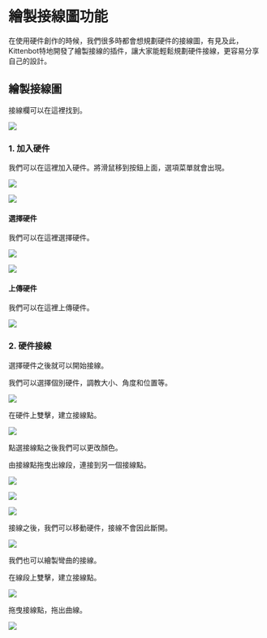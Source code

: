 # 繪製接線圖功能

在使用硬件創作的時候，我們很多時都會想規劃硬件的接線圖，有見及此，Kittenbot特地開發了繪製接線的插件，讓大家能輕鬆規劃硬件接線，更容易分享自己的設計。

## 繪製接線圖

接線欄可以在這裡找到。

![](./images/wire1.png)

### 1. 加入硬件

我們可以在這裡加入硬件。將滑鼠移到按鈕上面，選項菜單就會出現。

![](./images/wire2.png)

![](./images/wire3.png)

#### 選擇硬件

我們可以在這裡選擇硬件。

![](./images/wire4.png)

![](./images/wire5.png)

#### 上傳硬件

我們可以在這裡上傳硬件。

![](./images/wire6.png)

### 2. 硬件接線

選擇硬件之後就可以開始接線。

我們可以選擇個別硬件，調教大小、角度和位置等。

![](./images/wire7.png)

在硬件上雙擊，建立接線點。

![](./images/wire8.png)

點選接線點之後我們可以更改顏色。

由接線點拖曳出線段，連接到另一個接線點。

![](./images/wire10.png)

![](./images/wire9.png)

![](./images/wire11.png)

接線之後，我們可以移動硬件，接線不會因此斷開。

![](./images/wire12.png)

我們也可以繪製彎曲的接線。

在線段上雙擊，建立接線點。

![](./images/wire13.png)

拖曳接線點，拖出曲線。

![](./images/wire14.png)